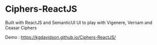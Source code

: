 # Ciphers-ReactJS

Built with ReactJS and SemanticUI
UI to play with Vigenere, Vernam and Ceasar Ciphers

Demo : https://kgdavidson.github.io/Ciphers-ReactJS/
